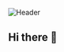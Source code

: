 ![Header](https://raw.githubusercontent.com/gist/jimmerioles/1970dffe28a48e0980f00492c3c814b7/raw/effce7e762152b3fa69f3053d29d926df4274888/brand-header-3waves-title.svg)

## Hi there 👋

<!--
**jimmerioles/jimmerioles** is a ✨ _special_ ✨ repository because its `README.md` (this file) appears on your GitHub profile.

Here are some ideas to get you started:

- 🔭 I’m currently working on ...
- 🌱 I’m currently learning ...
- 👯 I’m looking to collaborate on ...
- 🤔 I’m looking for help with ...
- 💬 Ask me about ...
- 📫 How to reach me: ...
- 😄 Pronouns: ...
- ⚡ Fun fact: ...
-->
